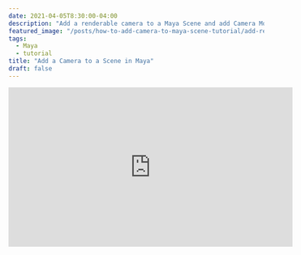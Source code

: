 ```yaml
---
date: 2021-04-05T8:30:00-04:00
description: "Add a renderable camera to a Maya Scene and add Camera Movement"
featured_image: "/posts/how-to-add-camera-to-maya-scene-tutorial/add-renderable-camera-to-maya-scene-tutorial.jpg"
tags:
  - Maya
  - tutorial
title: "Add a Camera to a Scene in Maya"
draft: false
---
```


<div class="iframe-16-9-container">
<iframe class="youTubeIframe" width="560" height="315" src="https://www.youtube.com/embed/VfqYe8O6KlM?rel=0" title="YouTube video player" frameborder="0" allow="accelerometer; autoplay; clipboard-write; encrypted-media; gyroscope; picture-in-picture; web-share" allowfullscreen></iframe>
</div>
